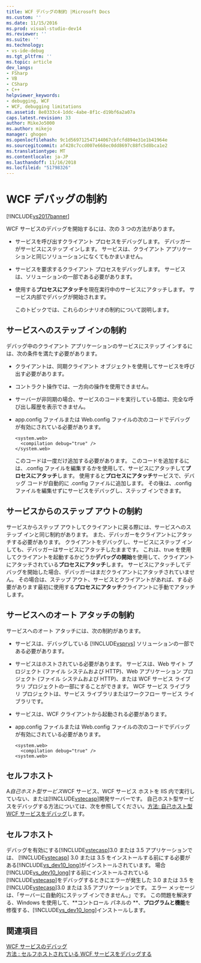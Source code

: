 ```yaml
---
title: WCF デバッグの制約 |Microsoft Docs
ms.custom: ''
ms.date: 11/15/2016
ms.prod: visual-studio-dev14
ms.reviewer: ''
ms.suite: ''
ms.technology:
- vs-ide-debug
ms.tgt_pltfrm: ''
ms.topic: article
dev_langs:
- FSharp
- VB
- CSharp
- C++
helpviewer_keywords:
- debugging, WCF
- WCF, debugging limitations
ms.assetid: 8e0333c4-1ddc-4abe-8f1c-d19bf6a2a07a
caps.latest.revision: 33
author: MikeJo5000
ms.author: mikejo
manager: ghogen
ms.openlocfilehash: 9c1d569712547144067cbfcfd894e31e1b41964e
ms.sourcegitcommit: af428c7ccd007e668ec0dd8697c88fc5d8bca1e2
ms.translationtype: MT
ms.contentlocale: ja-JP
ms.lasthandoff: 11/16/2018
ms.locfileid: "51798326"
---
```

# <a name="limitations-on-wcf-debugging"></a>WCF デバッグの制約
[!INCLUDE[vs2017banner](../includes/vs2017banner.md)]

WCF サービスのデバッグを開始するには、次の 3 つの方法があります。  
  
- サービスを呼び出すクライアント プロセスをデバッグします。 デバッガーがサービスにステップ インします。 サービスは、クライアント アプリケーションと同じソリューションになくてもかまいません。  
  
- サービスを要求するクライアント プロセスをデバッグします。 サービスは、ソリューションの一部である必要があります。  
  
- 使用する**プロセスにアタッチ**を現在実行中のサービスにアタッチします。 サービス内部でデバッグが開始されます。  
  
  このトピックでは、これらのシナリオの制約について説明します。  
  
## <a name="limitations-on-stepping-into-a-service"></a>サービスへのステップ インの制約  
 デバッグ中のクライアント アプリケーションのサービスにステップ インするには、次の条件を満たす必要があります。  
  
-   クライアントは、同期クライアント オブジェクトを使用してサービスを呼び出す必要があります。  
  
-   コントラクト操作では、一方向の操作を使用できません。  
  
-   サーバーが非同期の場合、サービスのコードを実行している間は、完全な呼び出し履歴を表示できません。  
  
-   app.config ファイルまたは Web.config ファイルの次のコードでデバッグが有効にされている必要があります。  
  
    ```  
    <system.web>  
      <compilation debug="true" />  
    </system.web>  
    ```  
  
     このコードは一度だけ追加する必要があります。 このコードを追加するには、.config ファイルを編集するかを使用して、サービスにアタッチして**プロセスにアタッチ**します。 使用すると**プロセスにアタッチ**サービスで、デバッグ コードが自動的に .config ファイルに追加します。 その後は、.config ファイルを編集せずにサービスをデバッグし、ステップ インできます。  
  
## <a name="limitations-on-stepping-out-of-a-service"></a>サービスからのステップ アウトの制約  
 サービスからステップ アウトしてクライアントに戻る際には、サービスへのステップ インと同じ制約があります。 また、デバッガーをクライアントにアタッチする必要があります。 クライアントをデバッグし、サービスにステップ インしても、デバッガーはサービスにアタッチしたままです。 これは、true を使用してクライアントを起動するかどうか**デバッグの開始**を使用して、クライアントにアタッチされている**プロセスにアタッチ**します。 サービスにアタッチしてデバッグを開始した場合、デバッガーはまだクライアントにアタッチされていません。 その場合は、ステップ アウト、サービスとクライアントがあれば、する必要があります最初に使用する**プロセスにアタッチ**クライアントに手動でアタッチします。  
  
## <a name="limitations-on-automatic-attach-to-a-service"></a>サービスへのオート アタッチの制約  
 サービスへのオート アタッチには、次の制約があります。  
  
-   サービスは、デバッグしている [!INCLUDE[vsprvs](../includes/vsprvs-md.md)] ソリューションの一部である必要があります。  
  
-   サービスはホストされている必要があります。 サービスは、Web サイト プロジェクト (ファイル システムおよび HTTP)、Web アプリケーション プロジェクト (ファイル システムおよび HTTP)、または WCF サービス ライブラリ プロジェクトの一部にすることができます。 WCF サービス ライブラリ プロジェクトは、サービス ライブラリまたはワークフロー サービス ライブラリです。  
  
-   サービスは、WCF クライアントから起動される必要があります。  
  
-   app.config ファイルまたは Web.config ファイルの次のコードでデバッグが有効にされている必要があります。  
  
    ```  
    <system.web>  
      <compilation debug="true" />  
    <system.web>  
    ```  
  
## <a name="self-hosting"></a>セルフホスト  
 A*自己ホスト型サービス*WCF サービス、WCF サービス ホストを IIS 内で実行していない、または[!INCLUDE[vstecasp](../includes/vstecasp-md.md)]開発サーバーです。 自己ホスト型サービスをデバッグする方法については、次を参照してください。[方法: 自己ホスト型 WCF サービスをデバッグ](../debugger/how-to-debug-a-self-hosted-wcf-service.md)します。  
  
## <a name="self-hosting"></a>セルフホスト  
 デバッグを有効にする[!INCLUDE[vstecasp](../includes/vstecasp-md.md)]3.0 または 3.5 アプリケーションでは、 [!INCLUDE[vstecasp](../includes/vstecasp-md.md)] 3.0 または 3.5 をインストールする前にする必要がある[!INCLUDE[vs_dev10_long](../includes/vs-dev10-long-md.md)]がインストールされています。 場合[!INCLUDE[vs_dev10_long](../includes/vs-dev10-long-md.md)]する前にインストールされている[!INCLUDE[vstecasp](../includes/vstecasp-md.md)]をデバッグするときにエラーが発生した 3.0 または 3.5 を[!INCLUDE[vstecasp](../includes/vstecasp-md.md)]3.0 または 3.5 アプリケーションです。 エラー メッセージは、「サーバーに自動的にステップ インできません。」です。 この問題を解決する、Windows を使用して、**コントロール パネルの **、**プログラムと機能**を修復する、[!INCLUDE[vs_dev10_long](../includes/vs-dev10-long-md.md)]インストールします。  
  
## <a name="see-also"></a>関連項目  
 [WCF サービスのデバッグ](../debugger/debugging-wcf-services.md)   
 [方法 : セルフホストされている WCF サービスをデバッグする](../debugger/how-to-debug-a-self-hosted-wcf-service.md)



